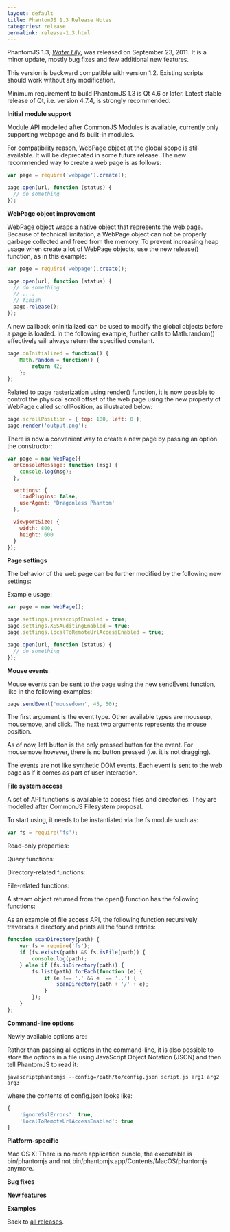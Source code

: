 ```yaml
---
layout: default
title: PhantomJS 1.3 Release Notes
categories: release
permalink: release-1.3.html
---
```


PhantomJS 1.3, _[Water Lily](release-names.html)_, was released on September 23, 2011. It is a minor update, mostly bug fixes and few additional new features.

This version is backward compatible with version 1.2. Existing scripts should work without any modification.

Minimum requirement to build PhantomJS 1.3 is Qt 4.6 or later. Latest stable release of Qt, i.e. version 4.7.4, is strongly recommended.

**Initial module support**

Module API modelled after CommonJS Modules is available, currently only supporting webpage and fs built-in modules.

For compatibility reason, WebPage object at the global scope is still available. It will be deprecated in some future release. The new recommended way to create a web page is as follows:

```javascript
var page = require('webpage').create();

page.open(url, function (status) {
  // do something
});
```

**WebPage object improvement**

WebPage object wraps a native object that represents the web page. Because of technical limitation, a WebPage object can not be properly garbage collected and freed from the memory. To prevent increasing heap usage when create a lot of WebPage objects, use the new release() function, as in this example:

```javascript
var page = require('webpage').create();

page.open(url, function (status) {
  // do something
  // ....
  // finish
  page.release();
});
```

A new callback onInitialized can be used to modify the global objects before a page is loaded. In the following example, further calls to Math.random() effectively will always return the specified constant.

```javascript
page.onInitialized = function() {
    Math.random = function() {
        return 42;
    };
};
```

Related to page rasterization using render() function, it is now possible to control the physical scroll offset of the web page using the new property of WebPage called scrollPosition, as illustrated below:

```javascript
page.scrollPosition = { top: 100, left: 0 };
page.render('output.png');
```

There is now a convenient way to create a new page by passing an option the constructor:

```javascript
var page = new WebPage({
  onConsoleMessage: function (msg) {
    console.log(msg);
  },

  settings: {
    loadPlugins: false,
    userAgent: 'Dragonless Phantom'
  },

  viewportSize: {
    width: 800,
    height: 600
  }
});
```

**Page settings**

The behavior of the web page can be further modified by the following new settings:

Example usage:

```javascript
var page = new WebPage();

page.settings.javascriptEnabled = true;
page.settings.XSSAuditingEnabled = true;
page.settings.localToRemoteUrlAccessEnabled = true;

page.open(url, function (status) {
  // do something
});
```

**Mouse events**

Mouse events can be sent to the page using the new sendEvent function, like in the following examples:

```javascript
page.sendEvent('mousedown', 45, 50);
```

The first argument is the event type. Other available types are mouseup, mousemove, and click. The next two arguments represents the mouse position.

As of now, left button is the only pressed button for the event. For mousemove however, there is no button pressed (i.e. it is not dragging).

The events are not like synthetic DOM events. Each event is sent to the web page as if it comes as part of user interaction.

**File system access**

A set of API functions is available to access files and directories. They are modelled after CommonJS Filesystem proposal.

To start using, it needs to be instantiated via the fs module such as:

```javascript
var fs = require('fs');
```

Read-only properties:

Query functions:

Directory-related functions:

File-related functions:

A stream object returned from the open() function has the following functions:

As an example of file access API, the following function recursively traverses a directory and prints all the found entries:

```javascript
function scanDirectory(path) {
    var fs = require('fs');
    if (fs.exists(path) && fs.isFile(path)) {
        console.log(path);
    } else if (fs.isDirectory(path)) {
        fs.list(path).forEach(function (e) {
            if (e !== '.' && e !== '..') {
                scanDirectory(path + '/' + e);
            }
        });
    }
};
```

**Command-line options**

Newly available options are:

Rather than passing all options in the command-line, it is also possible to store the options in a file using JavaScript Object Notation (JSON) and then tell PhantomJS to read it:

```javascriptphantomjs --config=/path/to/config.json script.js arg1 arg2 arg3```

where the contents of config.json looks like:

```javascript
{
    'ignoreSslErrors': true,
    'localToRemoteUrlAccessEnabled': true
}
```

**Platform-specific**

Mac OS X: There is no more application bundle, the executable is bin/phantomjs and not bin/phantomjs.app/Contents/MacOS/phantomjs anymore.

**Bug fixes**

**New features**

**Examples**

Back to [all releases](releases.html).
